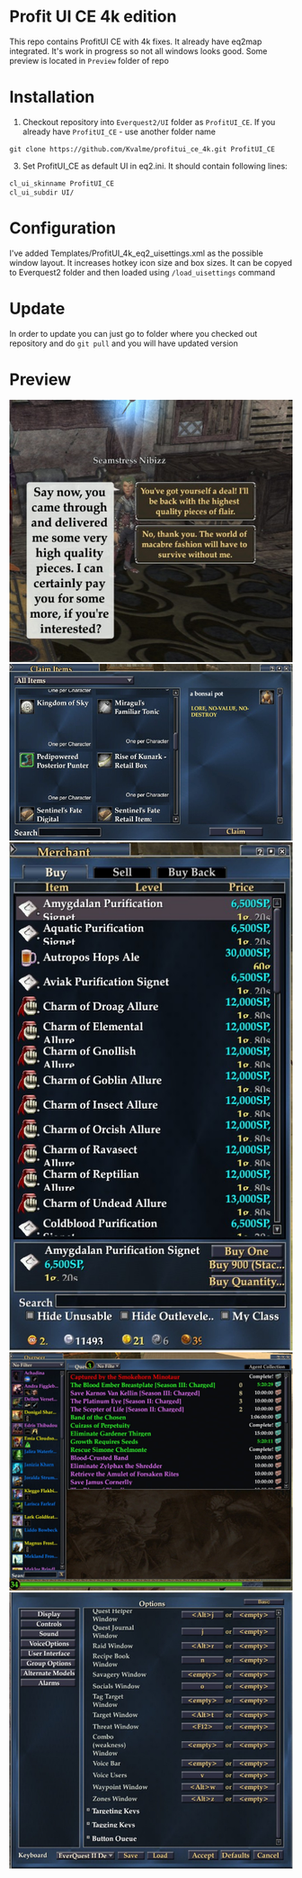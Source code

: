 # Profit UI CE 4k edition
This repo contains ProfitUI CE with 4k fixes. It already have eq2map integrated.
It's work in progress so not all windows looks good.
Some preview is located in `Preview` folder of repo

# Installation

1. Checkout repository into `Everquest2/UI` folder as `ProfitUI_CE`. If you already have `ProfitUI_CE` - use another folder name
```
git clone https://github.com/Kvalme/profitui_ce_4k.git ProfitUI_CE
```

3. Set ProfitUI_CE as default UI in eq2.ini. It should contain following lines:
```
cl_ui_skinname ProfitUI_CE
cl_ui_subdir UI/
```

# Configuration

I've added Templates/ProfitUI_4k_eq2_uisettings.xml as the possible window layout. It increases hotkey icon size and box sizes.
It can be copyed to Everquest2 folder and then loaded using `/load_uisettings` command

# Update

In order to update you can just go to folder where you checked out repository and do `git pull` and you will have updated version

# Preview

![Dialog](Preview/dialog.jpg)
![Claim](Preview/claim.jpg)
![Merchant](Preview/merchant.jpg)
![Overseer](Preview/overseer.jpg)
![Settings](Preview/settings.jpg)
